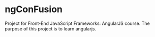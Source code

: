 # ngConFusion
Project for Front-End JavaScript Frameworks: AngularJS course. The purpose of this project is to learn angularjs.
